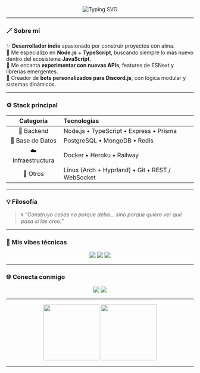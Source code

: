 
<div align="center">
  <img src="https://readme-typing-svg.herokuapp.com?font=Fira+Code&weight=500&size=24&duration=3000&pause=1000&color=00E6FE&center=true&vCenter=true&width=600&lines=Hey%2C+soy+un+programador+indie+👋;Fan+de+Node.js+%26+TypeScript⚡;Explorador+de+nuevas+implementaciones+JS+🧠;Creador+de+bots+con+Discord.js+🤖" alt="Typing SVG">
</div>

---

### 🪄 Sobre mí

✨ **Desarrollador indie** apasionado por construir proyectos con alma.  
🚀 Me especializo en **Node.js** + **TypeScript**, buscando siempre lo más nuevo dentro del ecosistema **JavaScript**.  
🧩 Me encanta **experimentar con nuevas APIs**, features de ESNext y librerías emergentes.  
🤖 Creador de **bots personalizados para Discord.js**, con lógica modular y sistemas dinámicos.

---

### ⚙️ Stack principal

<div align="center">

| Categoría | Tecnologías |
|:----------:|:------------|
| 🧠 Backend | Node.js • TypeScript • Express • Prisma |
| 💾 Base de Datos | PostgreSQL • MongoDB • Redis |
| ☁️ Infraestructura | Docker • Heroku • Railway |
| 🧰 Otros | Linux (Arch + Hyprland) • Git • REST / WebSocket |

</div>

---

### 💡 Filosofía

> 🌀 *“Construyo cosas no porque deba… sino porque quiero ver qué pasa si las creo.”*

---

### 🎨 Mis vibes técnicas

<div align="center">

<!-- Badges animados -->
<img src="https://img.shields.io/badge/Code%20is%20Art-00E6FE?style=for-the-badge&logo=typescript&logoColor=white" />
<img src="https://img.shields.io/badge/Indie%20Dev-%F0%9F%8E%A8-blueviolet?style=for-the-badge" />
<img src="https://img.shields.io/badge/Exploring%20JS%20Futures-%E2%9A%A1-ff69b4?style=for-the-badge" />

</div>

---

### 🌐 Conecta conmigo

<div align="center">
  <a href="https://github.com/shnimlz"><img src="https://img.shields.io/badge/GitHub-171515?style=for-the-badge&logo=github&logoColor=white"></a>
  <a href="https://discord.com/users/shnimlz"><img src="https://img.shields.io/badge/Discord-%235865F2.svg?style=for-the-badge&logo=discord&logoColor=white"></a>
</div>

---

<div align="center">
  <img src="https://github-readme-stats.vercel.app/api?username=shnimlz&show_icons=true&theme=tokyonight&hide_border=true&bg_color=0D1117" height="150"/>
  <img src="https://github-readme-stats.vercel.app/api/top-langs/?username=shnimlz&layout=compact&theme=tokyonight&hide_border=true&bg_color=0D1117" height="150"/>
</div>

---


